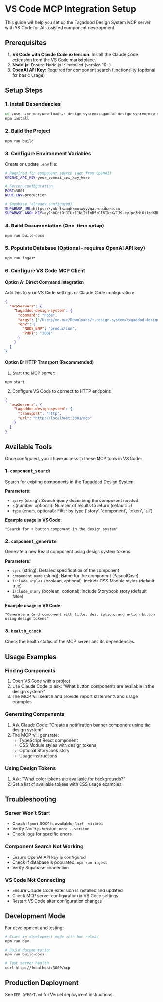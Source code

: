 # VS Code MCP Integration Setup

This guide will help you set up the Tagaddod Design System MCP server with VS Code for AI-assisted component development.

## Prerequisites

1. **VS Code with Claude Code extension**: Install the Claude Code extension from the VS Code marketplace
2. **Node.js**: Ensure Node.js is installed (version 16+)
3. **OpenAI API Key**: Required for component search functionality (optional for basic usage)

## Setup Steps

### 1. Install Dependencies

```bash
cd /Users/me-mac/Downloads/t-design-system/tagaddod-design-system/mcp-server
npm install
```

### 2. Build the Project

```bash
npm run build
```

### 3. Configure Environment Variables

Create or update `.env` file:

```bash
# Required for component search (get from OpenAI)
OPENAI_API_KEY=your_openai_api_key_here

# Server configuration
PORT=3001
NODE_ENV=production

# Supabase (already configured)
SUPABASE_URL=https://ynkrfsaaqhkmoiwyyyqa.supabase.co
SUPABASE_ANON_KEY=eyJhbGciOiJIUzI1NiIsInR5cCI6IkpXVCJ9.eyJpc3MiOiJzdXBhYmFzZSIsInJlZiI6Inlua3Jmc2FhcWhrbW9pd3l5eXFhIiwicm9sZSI6ImFub24iLCJpYXQiOjE3NTE4ODg3MzAsImV4cCI6MjA2NzQ2NDczMH0.pLo2-Jxm0_r7I6Z-69vHtT68ldNIP8eFR20VkciO1l0
```

### 4. Build Documentation (One-time setup)

```bash
npm run build-docs
```

### 5. Populate Database (Optional - requires OpenAI API key)

```bash
npm run ingest
```

### 6. Configure VS Code MCP Client

#### Option A: Direct Command Integration

Add this to your VS Code settings or Claude Code configuration:

```json
{
  "mcpServers": {
    "tagaddod-design-system": {
      "command": "node",
      "args": ["/Users/me-mac/Downloads/t-design-system/tagaddod-design-system/mcp-server/dist/src/server.js"],
      "env": {
        "NODE_ENV": "production",
        "PORT": "3001"
      }
    }
  }
}
```

#### Option B: HTTP Transport (Recommended)

1. Start the MCP server:
```bash
npm start
```

2. Configure VS Code to connect to HTTP endpoint:
```json
{
  "mcpServers": {
    "tagaddod-design-system": {
      "transport": "http",
      "url": "http://localhost:3001/mcp"
    }
  }
}
```

## Available Tools

Once configured, you'll have access to these MCP tools in VS Code:

### 1. `component_search`
Search for existing components in the Tagaddod Design System.

**Parameters:**
- `query` (string): Search query describing the component needed
- `k` (number, optional): Number of results to return (default: 5)
- `type` (enum, optional): Filter by type ('story', 'component', 'token', 'all')

**Example usage in VS Code:**
```
"Search for a button component in the design system"
```

### 2. `component_generate`
Generate a new React component using design system tokens.

**Parameters:**
- `spec` (string): Detailed specification of the component
- `component_name` (string): Name for the component (PascalCase)
- `include_styles` (boolean, optional): Include CSS Module styles (default: true)
- `include_story` (boolean, optional): Include Storybook story (default: false)

**Example usage in VS Code:**
```
"Generate a Card component with title, description, and action button using design tokens"
```

### 3. `health_check`
Check the health status of the MCP server and its dependencies.

## Usage Examples

### Finding Components
1. Open VS Code with a project
2. Use Claude Code to ask: "What button components are available in the design system?"
3. The MCP will search and provide import statements and usage examples

### Generating Components
1. Ask Claude Code: "Create a notification banner component using the design system"
2. The MCP will generate:
   - TypeScript React component
   - CSS Module styles with design tokens
   - Optional Storybook story
   - Usage instructions

### Using Design Tokens
1. Ask: "What color tokens are available for backgrounds?"
2. Get a list of available tokens with CSS usage examples

## Troubleshooting

### Server Won't Start
- Check if port 3001 is available: `lsof -ti:3001`
- Verify Node.js version: `node --version`
- Check logs for specific errors

### Component Search Not Working
- Ensure OpenAI API key is configured
- Check if database is populated: `npm run ingest`
- Verify Supabase connection

### VS Code Not Connecting
- Ensure Claude Code extension is installed and updated
- Check MCP server configuration in VS Code settings
- Restart VS Code after configuration changes

## Development Mode

For development and testing:

```bash
# Start in development mode with hot reload
npm run dev

# Build documentation
npm run build-docs

# Test server health
curl http://localhost:3000/mcp
```

## Production Deployment

See `DEPLOYMENT.md` for Vercel deployment instructions.